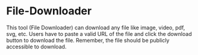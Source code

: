 # File-Downloader
This tool (File Downloader) can download any file like image, video, pdf, svg, etc. Users have to paste a valid URL of the file and click the download button to download the file. Remember, the file should be publicly accessible to download.
